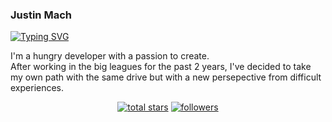 ### Justin Mach
[![Typing SVG](https://readme-typing-svg.demolab.com?font=Fira+Code&pause=1000&color=47719F&background=FFFFFF00&center=true&vCenter=true&width=435&lines=developer+%7C+artist+%7C+thinker)](https://git.io/typing-svg)

I'm a hungry developer with a passion to create. 
<br>
After working in the big leagues for the past 2 years, I've decided to take my own path with the same drive but with a new persepective from difficult experiences.

<p align="center">
  <a href="https://github.com/justinpmach?tab=repositories&sort=stargazers">
    <img alt="total stars" title="Total stars on GitHub" src="https://custom-icon-badges.demolab.com/github/stars/justinpmach?color=55960c&style=for-the-badge&labelColor=488207&logo=star"/></a>
  <a href="https://github.com/justinpmach?tab=followers">
    <img alt="followers" title="Follow me on Github" src="https://custom-icon-badges.demolab.com/github/followers/justinpmach?color=236ad3&labelColor=1155ba&style=for-the-badge&logo=person-add&label=Follow&logoColor=white"/></a>
<!--   <a href="https://github.com/justinpmach/Simple-View-Counter">
    <img alt="views" title="GitHub profile views" src="https://freshidea.com/jonah/app/justinpmach-profile-views"/></a>
</p>
 -->








<!--
**justinpmach/justinpmach** is a ✨ _special_ ✨ repository because its `README.md` (this file) appears on your GitHub profile.

Here are some ideas to get you started:

- 🔭 I’m currently working on ...
- 🌱 I’m currently learning ...
- 👯 I’m looking to collaborate on ...
- 🤔 I’m looking for help with ...
- 💬 Ask me about ...
- 📫 How to reach me: ...
- 😄 Pronouns: ...
- ⚡ Fun fact: ...
-->
